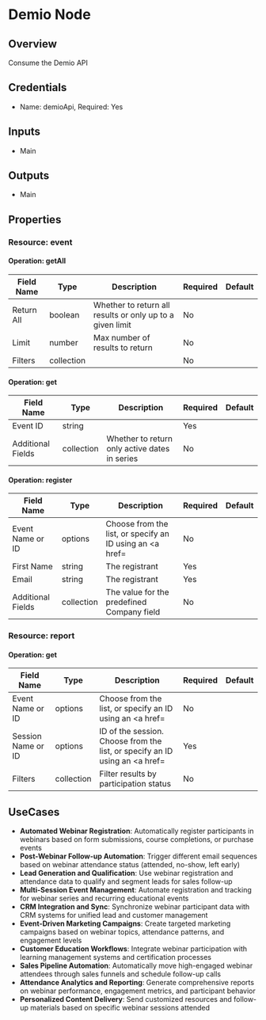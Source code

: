 # Demio Node

## Overview

Consume the Demio API

## Credentials

- Name: demioApi, Required: Yes

## Inputs

- Main

## Outputs

- Main

## Properties

### Resource: event

#### Operation: getAll

| Field Name | Type | Description | Required | Default |
|---|---|---|---|---|
| Return All | boolean | Whether to return all results or only up to a given limit | No |  |
| Limit | number | Max number of results to return | No |  |
| Filters | collection |  | No |  |

#### Operation: get

| Field Name | Type | Description | Required | Default |
|---|---|---|---|---|
| Event ID | string |  | Yes |  |
| Additional Fields | collection | Whether to return only active dates in series | No |  |

#### Operation: register

| Field Name | Type | Description | Required | Default |
|---|---|---|---|---|
| Event Name or ID | options | Choose from the list, or specify an ID using an <a href= | No |  |
| First Name | string | The registrant | Yes |  |
| Email | string | The registrant | Yes |  |
| Additional Fields | collection | The value for the predefined Company field | No |  |

### Resource: report

#### Operation: get

| Field Name | Type | Description | Required | Default |
|---|---|---|---|---|
| Event Name or ID | options | Choose from the list, or specify an ID using an <a href= | No |  |
| Session Name or ID | options | ID of the session. Choose from the list, or specify an ID using an <a href= | Yes |  |
| Filters | collection | Filter results by participation status | No |  |

## UseCases

- **Automated Webinar Registration**: Automatically register participants in webinars based on form submissions, course completions, or purchase events
- **Post-Webinar Follow-up Automation**: Trigger different email sequences based on webinar attendance status (attended, no-show, left early)
- **Lead Generation and Qualification**: Use webinar registration and attendance data to qualify and segment leads for sales follow-up
- **Multi-Session Event Management**: Automate registration and tracking for webinar series and recurring educational events
- **CRM Integration and Sync**: Synchronize webinar participant data with CRM systems for unified lead and customer management
- **Event-Driven Marketing Campaigns**: Create targeted marketing campaigns based on webinar topics, attendance patterns, and engagement levels
- **Customer Education Workflows**: Integrate webinar participation with learning management systems and certification processes
- **Sales Pipeline Automation**: Automatically move high-engaged webinar attendees through sales funnels and schedule follow-up calls
- **Attendance Analytics and Reporting**: Generate comprehensive reports on webinar performance, engagement metrics, and participant behavior
- **Personalized Content Delivery**: Send customized resources and follow-up materials based on specific webinar sessions attended

